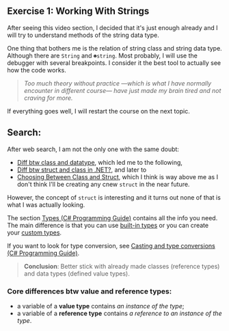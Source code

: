 ## Exercise 1: Working With Strings

After seeing this video section, I decided that it's just enough already and I will try to understand methods of the string data type.


One thing that bothers me is the relation of string class and string data type. Although there are `String` and `☻string`.
Most probably, I will use the debugger with several breakpoints. I consider it the best tool to actually see how the code works. 

> *Too much theory without practice —which is what I have normally encounter in different course— have just made my brain tired and not craving for more.*

If everything goes well, I will restart the course on the next topic.


## Search:
After web search, I am not the only one with the same doubt:

- [Diff btw class and datatype](https://stackoverflow.com/questions/5164005/what-is-the-difference-between-a-class-and-a-datatype#:~:text=A%20data%20type%20can%20be%20described%20as%20being%20either%3A&text=Reference%20Types%20(C%23%20Reference)%2C,references%20to%20the%20actual%20data.&text=Classes%20are%20Reference%20Types.,within%20its%20own%20memory%20allocation.), which led me to the following,
- [Diff btw struct and class in .NET?](https://stackoverflow.com/questions/13049/whats-the-difference-between-struct-and-class-in-net), and later to
- [Choosing Between Class and Struct](https://docs.microsoft.com/en-us/dotnet/standard/design-guidelines/choosing-between-class-and-struct), which I think is way above me as I don't think I'll be creating any cnew `struct` in the near future.

However, the concept of `struct` is interesting and it turns out none of that is what I was actually looking.

The section [Types (C# Programming Guide)](https://docs.microsoft.com/en-us/dotnet/csharp/programming-guide/types/) contains all the info you need.
The main difference is that you can use [built-in types](https://docs.microsoft.com/en-us/dotnet/csharp/programming-guide/types/#built-in-types) or you can create your [custom types](https://docs.microsoft.com/en-us/dotnet/csharp/programming-guide/types/#custom-types).

If you want to look for type conversion, see [Casting and type conversions (C# Programming Guide)](https://docs.microsoft.com/en-us/dotnet/csharp/programming-guide/types/casting-and-type-conversions).


> **Conclusion**:
Better stick with already made classes (reference types) and data types (defined value types).

### Core differences btw value and reference types:
- a variable of a **value type** contains *an instance of the type*;
- a variable of a **reference type** contains *a reference to an instance of the type*.